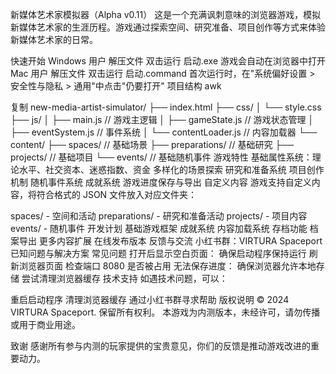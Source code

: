 新媒体艺术家模拟器（Alpha v0.11）
这是一个充满讽刺意味的浏览器游戏，模拟新媒体艺术家的生涯历程。游戏通过探索空间、研究准备、项目创作等方式来体验新媒体艺术家的日常。

快速开始
Windows 用户
解压文件
双击运行 启动.exe
游戏会自动在浏览器中打开
Mac 用户
解压文件
双击运行 启动.command
首次运行时，在"系统偏好设置 > 安全性与隐私 > 通用"中点击"仍要打开"
项目结构
awk

复制
new-media-artist-simulator/
├── index.html
├── css/
│   └── style.css
├── js/
│   ├── main.js          // 游戏主逻辑
│   ├── gameState.js     // 游戏状态管理
│   ├── eventSystem.js   // 事件系统
│   └── contentLoader.js // 内容加载器
└── content/
    ├── spaces/          // 基础场景
    ├── preparations/    // 基础研究
    ├── projects/        // 基础项目
    └── events/          // 基础随机事件
游戏特性
基础属性系统：理论水平、社交资本、迷惑指数、资金
多样化的场景探索
研究和准备系统
项目创作机制
随机事件系统
成就系统
游戏进度保存与导出
自定义内容
游戏支持自定义内容，将符合格式的 JSON 文件放入对应文件夹：

spaces/ - 空间和活动
preparations/ - 研究和准备活动
projects/ - 项目内容
events/ - 随机事件
开发计划
 基础游戏框架
 成就系统
 内容加载系统
 存档功能
 档案导出
 更多内容扩展
 在线发布版本
反馈与交流
小红书群：VIRTURA Spaceport
已知问题与解决方案
常见问题
打开后显示空白页面：
确保启动程序保持运行
刷新浏览器页面
检查端口 8080 是否被占用
无法保存进度：
确保浏览器允许本地存储
尝试清理浏览器缓存
技术支持
如遇技术问题，可以：

重启启动程序
清理浏览器缓存
通过小红书群寻求帮助
版权说明
© 2024 VIRTURA Spaceport. 保留所有权利。
本游戏为内测版本，未经许可，请勿传播或用于商业用途。

致谢
感谢所有参与内测的玩家提供的宝贵意见，你们的反馈是推动游戏改进的重要动力。
